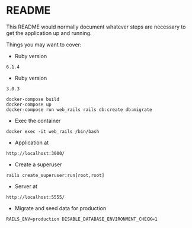 # README

This README would normally document whatever steps are necessary to get the
application up and running.

Things you may want to cover:
* Ruby version
```
6.1.4
```

* Ruby version
```
3.0.3
```
```
docker-compose build
docker-compose up
docker-compose run web_rails rails db:create db:migrate
```

* Exec the container
```
docker exec -it web_rails /bin/bash
```

* Application at
```
http://localhost:3000/
```

* Create a superuser
```
rails create_superuser:run[root,root]
```

* Server at
```
http://localhost:5555/
```

* Migrate and seed data for production
```
RAILS_ENV=production DISABLE_DATABASE_ENVIRONMENT_CHECK=1
```